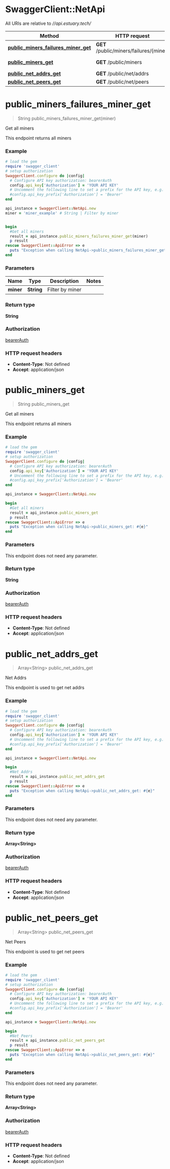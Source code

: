 # SwaggerClient::NetApi

All URIs are relative to *//api.estuary.tech/*

Method | HTTP request | Description
------------- | ------------- | -------------
[**public_miners_failures_miner_get**](NetApi.md#public_miners_failures_miner_get) | **GET** /public/miners/failures/{miner} | Get all miners
[**public_miners_get**](NetApi.md#public_miners_get) | **GET** /public/miners | Get all miners
[**public_net_addrs_get**](NetApi.md#public_net_addrs_get) | **GET** /public/net/addrs | Net Addrs
[**public_net_peers_get**](NetApi.md#public_net_peers_get) | **GET** /public/net/peers | Net Peers

# **public_miners_failures_miner_get**
> String public_miners_failures_miner_get(miner)

Get all miners

This endpoint returns all miners

### Example
```ruby
# load the gem
require 'swagger_client'
# setup authorization
SwaggerClient.configure do |config|
  # Configure API key authorization: bearerAuth
  config.api_key['Authorization'] = 'YOUR API KEY'
  # Uncomment the following line to set a prefix for the API key, e.g. 'Bearer' (defaults to nil)
  #config.api_key_prefix['Authorization'] = 'Bearer'
end

api_instance = SwaggerClient::NetApi.new
miner = 'miner_example' # String | Filter by miner


begin
  #Get all miners
  result = api_instance.public_miners_failures_miner_get(miner)
  p result
rescue SwaggerClient::ApiError => e
  puts "Exception when calling NetApi->public_miners_failures_miner_get: #{e}"
end
```

### Parameters

Name | Type | Description  | Notes
------------- | ------------- | ------------- | -------------
 **miner** | **String**| Filter by miner | 

### Return type

**String**

### Authorization

[bearerAuth](../README.md#bearerAuth)

### HTTP request headers

 - **Content-Type**: Not defined
 - **Accept**: application/json



# **public_miners_get**
> String public_miners_get

Get all miners

This endpoint returns all miners

### Example
```ruby
# load the gem
require 'swagger_client'
# setup authorization
SwaggerClient.configure do |config|
  # Configure API key authorization: bearerAuth
  config.api_key['Authorization'] = 'YOUR API KEY'
  # Uncomment the following line to set a prefix for the API key, e.g. 'Bearer' (defaults to nil)
  #config.api_key_prefix['Authorization'] = 'Bearer'
end

api_instance = SwaggerClient::NetApi.new

begin
  #Get all miners
  result = api_instance.public_miners_get
  p result
rescue SwaggerClient::ApiError => e
  puts "Exception when calling NetApi->public_miners_get: #{e}"
end
```

### Parameters
This endpoint does not need any parameter.

### Return type

**String**

### Authorization

[bearerAuth](../README.md#bearerAuth)

### HTTP request headers

 - **Content-Type**: Not defined
 - **Accept**: application/json



# **public_net_addrs_get**
> Array&lt;String&gt; public_net_addrs_get

Net Addrs

This endpoint is used to get net addrs

### Example
```ruby
# load the gem
require 'swagger_client'
# setup authorization
SwaggerClient.configure do |config|
  # Configure API key authorization: bearerAuth
  config.api_key['Authorization'] = 'YOUR API KEY'
  # Uncomment the following line to set a prefix for the API key, e.g. 'Bearer' (defaults to nil)
  #config.api_key_prefix['Authorization'] = 'Bearer'
end

api_instance = SwaggerClient::NetApi.new

begin
  #Net Addrs
  result = api_instance.public_net_addrs_get
  p result
rescue SwaggerClient::ApiError => e
  puts "Exception when calling NetApi->public_net_addrs_get: #{e}"
end
```

### Parameters
This endpoint does not need any parameter.

### Return type

**Array&lt;String&gt;**

### Authorization

[bearerAuth](../README.md#bearerAuth)

### HTTP request headers

 - **Content-Type**: Not defined
 - **Accept**: application/json



# **public_net_peers_get**
> Array&lt;String&gt; public_net_peers_get

Net Peers

This endpoint is used to get net peers

### Example
```ruby
# load the gem
require 'swagger_client'
# setup authorization
SwaggerClient.configure do |config|
  # Configure API key authorization: bearerAuth
  config.api_key['Authorization'] = 'YOUR API KEY'
  # Uncomment the following line to set a prefix for the API key, e.g. 'Bearer' (defaults to nil)
  #config.api_key_prefix['Authorization'] = 'Bearer'
end

api_instance = SwaggerClient::NetApi.new

begin
  #Net Peers
  result = api_instance.public_net_peers_get
  p result
rescue SwaggerClient::ApiError => e
  puts "Exception when calling NetApi->public_net_peers_get: #{e}"
end
```

### Parameters
This endpoint does not need any parameter.

### Return type

**Array&lt;String&gt;**

### Authorization

[bearerAuth](../README.md#bearerAuth)

### HTTP request headers

 - **Content-Type**: Not defined
 - **Accept**: application/json



